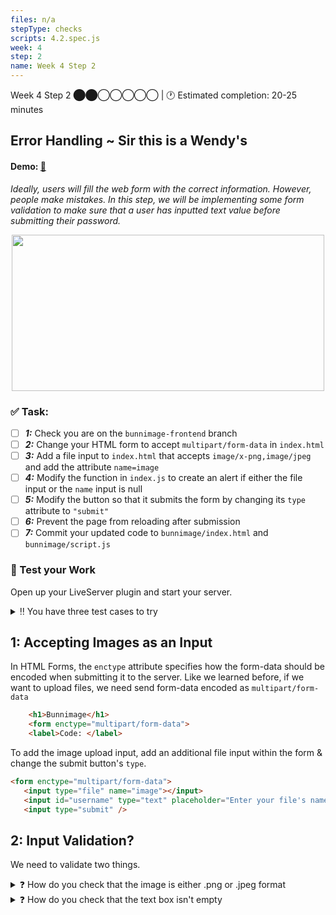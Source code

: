 ```yaml
---
files: n/a
stepType: checks
scripts: 4.2.spec.js
week: 4
step: 2
name: Week 4 Step 2
---
```

Week 4 Step 2 ⬤⬤◯◯◯◯◯ | 🕐 Estimated completion: 20-25 minutes

## Error Handling ~ Sir this is a Wendy's
#### Demo: [🐰](https://week4step2.emilychen10.repl.co)
*Ideally, users will fill the web form with the correct information. However, people make mistakes. In this step, we will be implementing some form validation to make sure that a user has inputted text value before submitting their password.*

<p align="center">
   <img src="https://user-images.githubusercontent.com/69332964/121591591-ad89c080-ca07-11eb-9174-4b597ad4134f.png" width="500" height="250" />
</p>

### ✅  Task:
- [ ] ***1:*** Check you are on the `bunnimage-frontend` branch 
- [ ] ***2:*** Change your HTML form to accept `multipart/form-data` in `index.html`
- [ ] ***3:*** Add a file input to `index.html` that accepts `image/x-png,image/jpeg` and add the attribute `name=image`
- [ ] ***4:*** Modify the function in `index.js` to create an alert if either the file input or the `name` input is null
- [ ] ***5:*** Modify the button so that it submits the form by changing its `type` attribute to `"submit"`
- [ ] ***6:*** Prevent the page from reloading after submission
- [ ] ***7:*** Commit your updated code to `bunnimage/index.html` and `bunnimage/script.js`

### 🚧 Test your Work
Open up your LiveServer plugin and start your server.

<details>
<summary>‼️ You have three test cases to try</summary>
  </br>

1. **The "correct" way**: Submit both a file and text. Check that you receive "Thanks!"
2. **The "unexpected" way (file)**: Submit a file that is not png or jpeg. Does it work?
3. **The "unexpected" way (text input)**: Try submitting without entering a username. You should get an alert box that says "No name error."
  <br><br/>
</details>

## 1: Accepting Images as an Input
In HTML Forms, the `enctype` attribute specifies how the form-data should be encoded when submitting it to the server. Like we learned before, if we want to upload files, we need send form-data encoded as `multipart/form-data`

```html
    <h1>Bunnimage</h1>
    <form enctype="multipart/form-data">
    <label>Code: </label>
```

To add the image upload input, add an additional file input within the form & change the submit button's `type`.

```html 
<form enctype="multipart/form-data">
   <input type="file" name="image"></input>
   <input id="username" type="text" placeholder="Enter your file's name">
   <input type="submit" />
```

## 2: Input Validation?
We need to validate two things. 

<details>
<summary>❓ How do you check that the image is either .png or .jpeg format</summary>
  </br>

The HTML `<input>` accept Attribute specifies a filter for what file types the user can pick from the file input dialog box. The accept attribute can only be used with <input type="file">.

```html 
<form enctype="multipart/form-data">
    <input type="file" accept="image/x-png,image/jpeg" name="image"></input>
    <input id="username" type="text" placeholder="Enter your file's name">
    <input type="submit" />
```

Additionally, the HTML may not catch an invalid file 100% of the time, so we will also need to use JavaScript to do some validation. 

1. Once a file is uploaded, you will need to display an error when a file of invalid format is added.
2. Get the [name of the file](https://stackoverflow.com/questions/857618/javascript-how-to-extract-filename-from-a-file-input-control) from the input box (use the `change` event listener for the input)
3. Check if the file is either `.png` or `.jpeg` using [this StackOverflow post](https://stackoverflow.com/questions/8231058/file-type-validation-with-javascript)

  <br><br/>
</details>

<details>
<summary>❓ How do you check that the text box isn't empty</summary>
  </br>

To validate that the name isn't null, check if `document.getElementById("username").value` isn't empty, to change the `output` div to "Thanks!", or display an `alert("No name error.")`

> :bulb: **Hint**: Use your JavaScript conditional skills!
  <br><br/>
</details>
